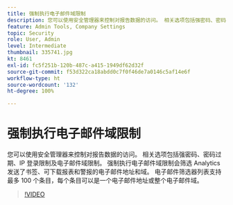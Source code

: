 ```yaml
---
title: 强制执行电子邮件域限制
description: 您可以使用安全管理器来控制对报告数据的访问。 相关选项包括强密码、密码过期、IP 登录限制及电子邮件域限制。 强制执行电子邮件域限制会筛选 Analytics 发送了书签、可下载报表和警报的电子邮件地址和域。 电子邮件筛选器列表支持最多 100 个条目，每个条目可以是一个电子邮件地址或整个电子邮件域。
feature: Admin Tools, Company Settings
topic: Security
role: User, Admin
level: Intermediate
thumbnail: 335741.jpg
kt: 8461
exl-id: fc5f251b-120b-487c-a415-1949df62d32f
source-git-commit: f53d322ca18abdd0c7f0f46de7a0146c5af14e6f
workflow-type: ht
source-wordcount: '132'
ht-degree: 100%

---
```


# 强制执行电子邮件域限制

您可以使用安全管理器来控制对报告数据的访问。 相关选项包括强密码、密码过期、IP 登录限制及电子邮件域限制。 强制执行电子邮件域限制会筛选 Analytics 发送了书签、可下载报表和警报的电子邮件地址和域。 电子邮件筛选器列表支持最多 100 个条目，每个条目可以是一个电子邮件地址或整个电子邮件域。


>[!VIDEO](https://video.tv.adobe.com/v/335741/?quality=12&learn=on)
